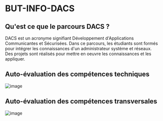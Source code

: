 # BUT-INFO-DACS

## Qu'est ce que le parcours DACS ? 

DACS est un acronyme signifiant Développement d'Applications Communicantes et Sécurisées. Dans ce parcours, les étudiants sont formés pour intégrer les connaissances d'un administrateur système et réseaux. Des projets sont réalisés pour mettre en oeuvre les connaissances et les appliquer.  

## Auto-évaluation des compétences techniques 
![image](https://github.com/Almasty007/BUT-INFO-DACS/assets/92909356/820937af-e42d-4cf8-b4be-a9a7b202a597)   

## Auto-évaluation des compétences transversales 
![image](https://github.com/Almasty007/BUT-INFO-DACS/assets/92909356/145db775-8838-46e0-b153-b9d6f81f56a6)


